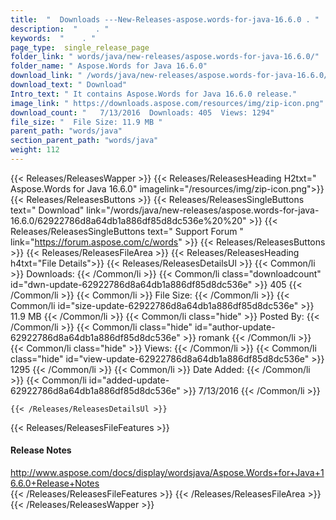 ```yaml
---
title:  "  Downloads ---New-Releases-aspose.words-for-java-16.6.0 . " 
description:  "    . " 
keywords:  "    . " 
page_type:  single_release_page
folder_link: " words/java/new-releases/aspose.words-for-java-16.6.0/"
folder_name: " Aspose.Words for Java 16.6.0"
download_link: " /words/java/new-releases/aspose.words-for-java-16.6.0/62922786d8a64db1a886df85d8dc536e"
download_text: " Download"
Intro_text: " It contains Aspose.Words for Java 16.6.0 release."
image_link: " https://downloads.aspose.com/resources/img/zip-icon.png"
download_count: "   7/13/2016  Downloads: 405  Views: 1294"
file_size: "  File Size: 11.9 MB "
parent_path: "words/java"
section_parent_path: "words/java"
weight: 112 
---
```


{{< Releases/ReleasesWapper >}}
  {{< Releases/ReleasesHeading H2txt=" Aspose.Words for Java 16.6.0" imagelink="/resources/img/zip-icon.png">}}
  {{< Releases/ReleasesButtons >}}
    {{< Releases/ReleasesSingleButtons text=" Download" link="/words/java/new-releases/aspose.words-for-java-16.6.0/62922786d8a64db1a886df85d8dc536e%20%20" >}}
    {{< Releases/ReleasesSingleButtons text=" Support Forum " link="https://forum.aspose.com/c/words" >}}
  {{< Releases/ReleasesButtons >}}
  {{< Releases/ReleasesFileArea >}}
    {{< Releases/ReleasesHeading h4txt="File Details">}}
    {{< Releases/ReleasesDetailsUl >}}
            {{< Common/li  >}} Downloads: {{< /Common/li >}} 
      {{< Common/li class="downloadcount" id="dwn-update-62922786d8a64db1a886df85d8dc536e" >}} 405 {{< /Common/li >}} 
      {{< Common/li  >}} File Size: {{< /Common/li >}} 
      {{< Common/li id="size-update-62922786d8a64db1a886df85d8dc536e" >}} 11.9 MB {{< /Common/li >}} 
      {{< Common/li  class="hide" >}} Posted By: {{< /Common/li >}} 
      {{< Common/li class="hide" id="author-update-62922786d8a64db1a886df85d8dc536e" >}} romank {{< /Common/li >}} 
      {{< Common/li class="hide"  >}} Views: {{< /Common/li >}} 
      {{< Common/li class="hide" id="view-update-62922786d8a64db1a886df85d8dc536e" >}} 1295 {{< /Common/li >}} 
      {{< Common/li  >}} Date Added: {{< /Common/li >}} 
      {{< Common/li id="added-update-62922786d8a64db1a886df85d8dc536e" >}} 7/13/2016 {{< /Common/li >}} 

    {{< /Releases/ReleasesDetailsUl >}}

  {{< Releases/ReleasesFileFeatures >}}
      <h4>Release Notes</h4><div><a href="http://www.aspose.com/docs/display/wordsjava/Aspose.Words+for+Java+16.6.0+Release+Notes">http://www.aspose.com/docs/display/wordsjava/Aspose.Words+for+Java+16.6.0+Release+Notes</a></div>
  {{< /Releases/ReleasesFileFeatures >}}
 {{< /Releases/ReleasesFileArea >}}
{{< /Releases/ReleasesWapper >}}


